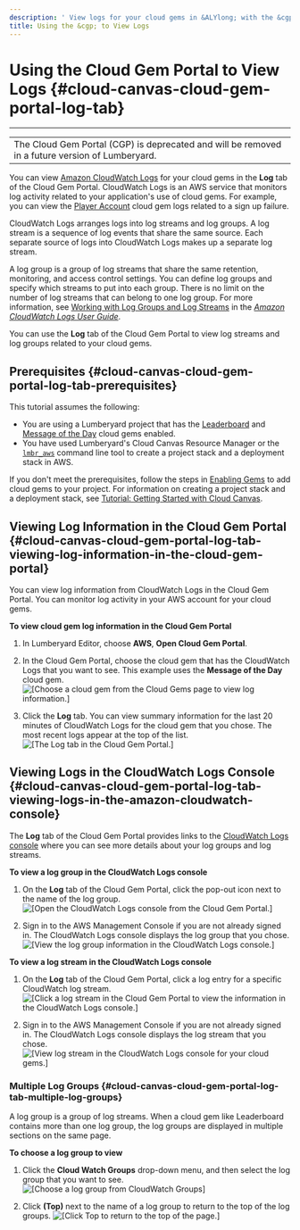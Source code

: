 ```yaml
---
description: ' View logs for your cloud gems in &ALYlong; with the &cgp;. '
title: Using the &cgp; to View Logs
---
```

# Using the Cloud Gem Portal to View Logs {#cloud-canvas-cloud-gem-portal-log-tab}


****

|  |
| --- |
|  The Cloud Gem Portal \(CGP\) is deprecated and will be removed in a future version of Lumberyard\.  |

You can view [Amazon CloudWatch Logs](https://docs.aws.amazon.com/AmazonCloudWatch/latest/logs/) for your cloud gems in the **Log** tab of the Cloud Gem Portal\. CloudWatch Logs is an AWS service that monitors log activity related to your application's use of cloud gems\. For example, you can view the [Player Account](/docs/userguide/gems/cloud-canvas/player-account.md) cloud gem logs related to a sign up failure\.

CloudWatch Logs arranges logs into log streams and log groups\. A log stream is a sequence of log events that share the same source\. Each separate source of logs into CloudWatch Logs makes up a separate log stream\.

A log group is a group of log streams that share the same retention, monitoring, and access control settings\. You can define log groups and specify which streams to put into each group\. There is no limit on the number of log streams that can belong to one log group\. For more information, see [Working with Log Groups and Log Streams](https://docs.aws.amazon.com/AmazonCloudWatch/latest/logs/Working-with-log-groups-and-streams.html) in the *[Amazon CloudWatch Logs User Guide](https://docs.aws.amazon.com/AmazonCloudWatch/latest/logs/)*\.

You can use the **Log** tab of the Cloud Gem Portal to view log streams and log groups related to your cloud gems\.

## Prerequisites {#cloud-canvas-cloud-gem-portal-log-tab-prerequisites}

This tutorial assumes the following:
+ You are using a Lumberyard project that has the [Leaderboard](/docs/userguide/gems/cloud-canvas/leaderboard.md) and [Message of the Day](/docs/userguide/gems/cloud-canvas/message-of-the-day.md) cloud gems enabled\.
+ You have used Lumberyard's Cloud Canvas Resource Manager or the [`lmbr_aws`](/docs/userguide/gems/cloud-canvas/command-line.md) command line tool to create a project stack and a deployment stack in AWS\.

If you don't meet the prerequisites, follow the steps in [Enabling Gems](/docs/userguide/gems/using-project-configurator.md) to add cloud gems to your project\. For information on creating a project stack and a deployment stack, see [Tutorial: Getting Started with Cloud Canvas](/docs/userguide/gems/cloud-canvas/tutorial.md)\.

## Viewing Log Information in the Cloud Gem Portal {#cloud-canvas-cloud-gem-portal-log-tab-viewing-log-information-in-the-cloud-gem-portal}

You can view log information from CloudWatch Logs in the Cloud Gem Portal\. You can monitor log activity in your AWS account for your cloud gems\.

**To view cloud gem log information in the Cloud Gem Portal**

1. In Lumberyard Editor, choose **AWS**, **Open Cloud Gem Portal**\.

1. In the Cloud Gem Portal, choose the cloud gem that has the CloudWatch Logs that you want to see\. This example uses the **Message of the Day** cloud gem\.
![\[Choose a cloud gem from the Cloud Gems page to view log information.\]](/images/userguide/cloud_canvas/cloud-canvas-cloud-gem-portal-log-tab-1.png)

1. Click the **Log** tab\. You can view summary information for the last 20 minutes of CloudWatch Logs for the cloud gem that you chose\. The most recent logs appear at the top of the list\.
![\[The Log tab in the Cloud Gem Portal.\]](/images/userguide/cloud_canvas/cloud-canvas-cloud-gem-portal-log-tab-2.png)

## Viewing Logs in the CloudWatch Logs Console {#cloud-canvas-cloud-gem-portal-log-tab-viewing-logs-in-the-amazon-cloudwatch-console}

The **Log** tab of the Cloud Gem Portal provides links to the [CloudWatch Logs console](https://console.aws.amazon.com/cloudwatch/) where you can see more details about your log groups and log streams\.

**To view a log group in the CloudWatch Logs console**

1. On the **Log** tab of the Cloud Gem Portal, click the pop\-out icon next to the name of the log group\.
![\[Open the CloudWatch Logs console from the Cloud Gem Portal.\]](/images/userguide/cloud_canvas/cloud-canvas-cloud-gem-portal-log-tab-3.png)

1. Sign in to the AWS Management Console if you are not already signed in\. The CloudWatch Logs console displays the log group that you chose\.
![\[View the log group information in the CloudWatch Logs console.\]](/images/userguide/cloud_canvas/cloud-canvas-cloud-gem-portal-log-tab-4.png)

**To view a log stream in the CloudWatch Logs console**

1. On the **Log** tab of the Cloud Gem Portal, click a log entry for a specific CloudWatch log stream\.
![\[Click a log stream in the Cloud Gem Portal to view the information in the CloudWatch Logs console.\]](/images/userguide/cloud_canvas/cloud-canvas-cloud-gem-portal-log-tab-5.png)

1. Sign in to the AWS Management Console if you are not already signed in\. The CloudWatch Logs console displays the log stream that you chose\.
![\[View log stream in the CloudWatch Logs console for your cloud gems.\]](/images/userguide/cloud_canvas/cloud-canvas-cloud-gem-portal-log-tab-6.png)

### Multiple Log Groups {#cloud-canvas-cloud-gem-portal-log-tab-multiple-log-groups}

A log group is a group of log streams\. When a cloud gem like Leaderboard contains more than one log group, the log groups are displayed in multiple sections on the same page\.

**To choose a log group to view**

1. Click the **Cloud Watch Groups** drop\-down menu, and then select the log group that you want to see\.
![\[Choose a log group from CloudWatch Groups\]](/images/userguide/cloud_canvas/cloud-canvas-cloud-gem-portal-log-tab-7.png)

1. Click **\(Top\)** next to the name of a log group to return to the top of the log groups\.
![\[Click Top to return to the top of the page.\]](/images/userguide/cloud_canvas/cloud-canvas-cloud-gem-portal-log-tab-8.png)